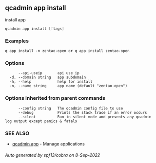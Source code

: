 ## qcadmin app install

install app

```
qcadmin app install [flags]
```

### Examples

```
q app install -n zentao-open or q app install zentao-open
```

### Options

```
      --api-useip       api use ip
  -d, --domain string   app subdomain
  -h, --help            help for install
  -n, --name string     app name (default "zentao-open")
```

### Options inherited from parent commands

```
      --config string   The qcadmin config file to use
      --debug           Prints the stack trace if an error occurs
      --silent          Run in silent mode and prevents any qcadmin log output except panics & fatals
```

### SEE ALSO

* [qcadmin app](qcadmin_app.md)	 -  Manage applications

###### Auto generated by spf13/cobra on 8-Sep-2022
